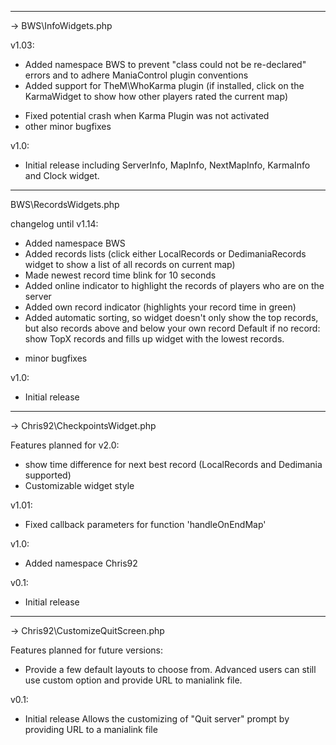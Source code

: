 -------------------------------------------------------------------------------------------------
-> BWS\InfoWidgets.php

v1.03:
+ Added namespace BWS to prevent "class could not be re-declared" errors and to adhere ManiaControl plugin conventions
+ Added support for TheM\WhoKarma plugin (if installed, click on the KarmaWidget to show how other players rated the current map)
- Fixed potential crash when Karma Plugin was not activated
- other minor bugfixes

v1.0: 
- Initial release including ServerInfo, MapInfo, NextMapInfo, KarmaInfo and Clock widget.

-------------------------------------------------------------------------------------------------
BWS\RecordsWidgets.php


changelog until v1.14:
+ Added namespace BWS
+ Added records lists (click either LocalRecords or DedimaniaRecords widget to show a list of all records on current map)
+ Made newest record time blink for 10 seconds
+ Added online indicator to highlight the records of players who are on the server
+ Added own record indicator (highlights your record time in green)
+ Added automatic sorting, so widget doesn't only show the top records, but also records above and below your own record
  Default if no record: show TopX records and fills up widget with the lowest records.
- minor bugfixes

v1.0: 
- Initial release

-------------------------------------------------------------------------------------------------
-> Chris92\CheckpointsWidget.php

Features planned for v2.0:
- show time difference for next best record (LocalRecords and Dedimania supported)
- Customizable widget style

v1.01:
- Fixed callback parameters for function 'handleOnEndMap'

v1.0: 
+ Added namespace Chris92

v0.1:
- Initial release

-------------------------------------------------------------------------------------------------
-> Chris92\CustomizeQuitScreen.php

Features planned for future versions:
- Provide a few default layouts to choose from. Advanced users can still use custom option and provide URL to manialink file.

v0.1:
- Initial release
  Allows the customizing of "Quit server" prompt by providing URL to a manialink file